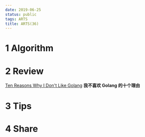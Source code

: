 ```yaml
---
date: 2019-06-25
status: public
tags: ARTS
title: ARTS(36)
---
```


# 1 Algorithm 

# 2 Review
[Ten Reasons Why I Don't Like Golang](https://www.teamten.com/lawrence/writings/why-i-dont-like-go.html)
**我不喜欢 Golang 的十个理由**

# 3 Tips

# 4 Share